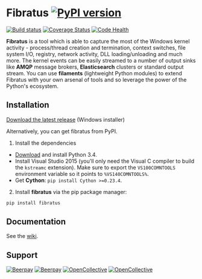 Fibratus [![PyPI version](https://badge.fury.io/py/fibratus.svg)](https://badge.fury.io/py/fibratus)
========
[![Build status](https://ci.appveyor.com/api/projects/status/dlvxhc0j026ikcyv?svg=true)](https://ci.appveyor.com/project/rabbitstack/fibratus)
[![Coverage Status](https://codecov.io/gh/rabbitstack/fibratus/branch/master/graph/badge.svg)](https://codecov.io/gh/rabbitstack/fibratus)
[![Code Health](https://landscape.io/github/rabbitstack/fibratus/master/landscape.svg?style=flat)](https://landscape.io/github/rabbitstack/fibratus/master)

**Fibratus** is a tool which is able to capture the most of the Windows kernel activity - process/thread creation and termination, 
context switches, file system I/O, registry, network activity, DLL loading/unloading and much more. The kernel events can be easily streamed to a number of output sinks like **AMQP** message brokers, **Elasticsearch** clusters or standard output stream.
You can use **filaments** (lightweight Python modules) to extend Fibratus with your own arsenal of tools and so leverage the power of the Python's ecosystem.

## Installation
[Download the latest release](https://github.com/rabbitstack/fibratus/releases/download/v0.7.0/fibratus-0.7.0.exe) (Windows installer)

Alternatively, you can get fibratus from PyPI.

1. Install the dependencies
  * [Download](https://www.python.org/ftp/python/3.4.0/python-3.4.0.amd64.msi) and install Python 3.4.
  * Install Visual Studio 2015 (you'll only need the Visual C compiler to build the `kstreamc` extension). Make sure to export the `VS100COMNTOOLS` environment variable so it points to `%VS140COMNTOOLS%`. 
  * Get **Cython**: `pip install Cython >=0.23.4`.
2. Install **fibratus** via the pip package manager:

```bash
pip install fibratus
```
## Documentation

See the [wiki](https://github.com/rabbitstack/fibratus/wiki/Running).

## Support

[![Beerpay](https://beerpay.io/rabbitstack/fibratus/badge.svg?style=beer-square)](https://beerpay.io/rabbitstack/fibratus) 
[![Beerpay](https://beerpay.io/rabbitstack/fibratus/make-wish.svg?style=flat-square)](https://beerpay.io/rabbitstack/fibratus?focus=wish)
[![OpenCollective](https://opencollective.com/fibratus/backers/badge.svg)](https://opencollective.com/fibratus) 
[![OpenCollective](https://opencollective.com/fibratus/sponsors/badge.svg)](https://opencollective.com/fibratus)

